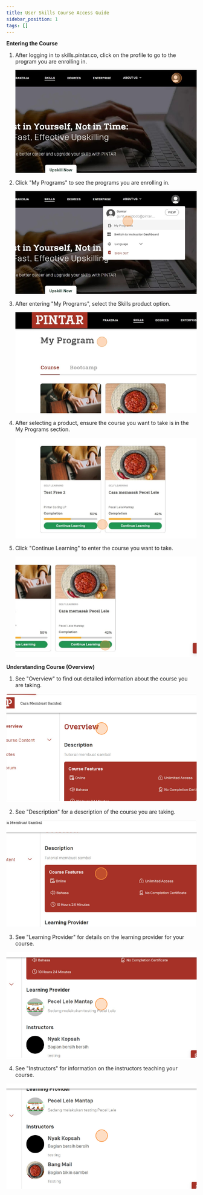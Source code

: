 ```yaml
---
title: User Skills Course Access Guide
sidebar_position: 1
tags: []
---
```

**Entering the Course**

1. After logging in to skills.pintar.co, click on the profile to go to the program you are enrolling in.

   ![](/img/1.1.jpg)
2. Click "My Programs" to see the programs you are enrolling in.

   ![](/img/1.2.jpg)
3. After entering "My Programs", select the Skills product option.

   ![](/img/1.3.jpg)
4. After selecting a product, ensure the course you want to take is in the My Programs section.

   ![](/img/1.4.jpg)
5. Click "Continue Learning" to enter the course you want to take.

   ![](/img/1.5.jpg)



**Understanding Course (Overview)**

1. See "Overview" to find out detailed information about the course you are taking.

![](/img/screenshot-35-.png)

2. See "Description" for a description of the course you are taking.

![](/img/screenshot-36-.png)

3. See "Learning Provider" for details on the learning provider for your course.

![](/img/screenshot-38-.png)

4. See "Instructors" for information on the instructors teaching your course.

![](/img/screenshot-39-.png)